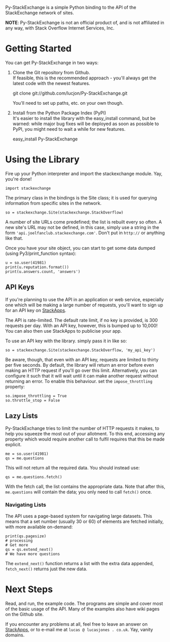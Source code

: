 Py-StackExchange is a simple Python binding to the API of the StackExchange network of sites.

**NOTE**: Py-StackExchange is not an official product of, and is not affiliated in any way, with Stack Overflow Internet Services, Inc. 

# Getting Started
You can get Py-StackExchange in two ways:

  1. Clone the Git repository from Github.  
     If feasible, this is the recommended approach - you'll always get the latest code with the newest features.

	 git clone git://github.com/lucjon/Py-StackExchange.git

	 You'll need to set up paths, etc. on your own though.

  2. Install from the Python Package Index (PyPI)  
     It's easier to install the library with the easy_install command, but be warned: while major bug fixes will be deployed as soon as possible to PyPI, you might need to wait a while for new features.

	 easy_install Py-StackExchange

# Using the Library

Fire up your Python interpreter and import the stackexchange module. Yay, you're done!

    import stackexchange

The primary class in the bindings is the Site class; it is used for querying information from specific sites in the network.

    so = stackexchange.Site(stackexchange.StackOverflow)

A number of site URLs come predefined; the list is rebuilt every so often. A new site's URL may not be defined, in this case, simply use a string in the form `'api.joelfanclub.stackexchange.com'`. Don't put in `http://` or anything like that.

Once you have your site object, you can start to get some data dumped (using Py3/print_function syntax):

    u = so.user(41981)
    print(u.reputation.format())
    print(u.answers.count, 'answers')

## API Keys
If you're planning to use the API in an application or web service, especially one which will be making a large number of requests, you'll want to sign up for an API key on [StackApps](http://stackapps.com).

The API is rate-limited. The default rate limit, if no key is provided, is 300 requests per day. With an API key, however, this is bumped up to 10,000! You can also then use StackApps to publicise your app.

To use an API key with the library. simply pass it in like so:

    so = stackexchange.Site(stackexchange.StackOverflow, 'my_api_key')

Be aware, though, that even with an API key, requests are limited to thirty per five seconds. By default, the library will return an error before even making an HTTP request if you'll go over this limit. Alternatively, you can configure it such that it will wait until it can make another request without returning an error. To enable this behaviour. set the `impose_throttling` property:

    so.impose_throttling = True
	so.throttle_stop = False

## Lazy Lists
Py-StackExchange tries to limit the number of HTTP requests it makes, to help you squeeze the most out of your allotment. To this end, accessing any property which would require another call to fulfil requires that this be made explicit.

	me = so.user(41981)
    qs = me.questions

This will not return all the required data. You should instead use:

    qs = me.questions.fetch()

With the fetch call, the list contains the appropriate data. Note that after this, `me.questions` will contain the data; you only need to call `fetch()` once.

### Navigating Lists
The API uses a page-based system for navigating large datasets. This means that a set number (usually 30 or 60) of elements are fetched initially, with more available on-demand:

    print(qs.pagesize)
	# processing
	# Get more
	qs = qs.extend_next()
	# We have more questions

The `extend_next()` function returns a list with the extra data appended, `fetch_next()` returns just the new data.

# Next Steps
Read, and run, the example code. The programs are simple and cover most of the basic usage of the API. Many of the examples also have wiki pages on the Github site.

If you encounter any problems at all, feel free to leave an answer on [StackApps](https://stackapps.com/questions/198/py-stackexchange-an-api-wrapper-for-python), or to e-mail me at `lucas @ lucasjones . co.uk`. Yay, vanity domains.
